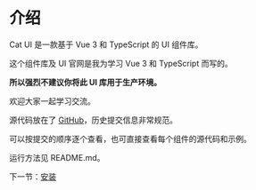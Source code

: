# 介绍

Cat UI 是一款基于 Vue 3 和 TypeScript 的 UI 组件库。

这个组件库及 UI 官网是我为学习 Vue 3 和 TypeScript 而写的。


**所以强烈不建议你将此 UI 库用于生产环境。**

欢迎大家一起学习交流。

源代码放在了 [GitHub](https://github.com/Crescent-zxy/Cat-UI)，历史提交信息非常规范。

可以按提交的顺序逐个查看，也可直接查看每个组件的源代码和示例。

运行方法见 README.md。

下一节：[安装](#/doc/install)